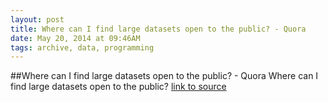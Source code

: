 ```yaml
---
layout: post
title: Where can I find large datasets open to the public? - Quora
date: May 20, 2014 at 09:46AM
tags: archive, data, programming
---
```

##Where can I find large datasets open to the public? - Quora
Where can I find large datasets open to the public?
[link to source](http://ift.tt/1l7futs) 
